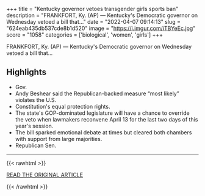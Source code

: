 +++
title = "Kentucky governor vetoes transgender girls sports ban"
description = "FRANKFORT, Ky. (AP) — Kentucky's Democratic governor on Wednesday vetoed a bill that..."
date = "2022-04-07 09:14:13"
slug = "624eab435db537cde8b1d520"
image = "https://i.imgur.com/iTBYeEc.jpg"
score = "1058"
categories = ['biological', 'women', 'girls']
+++

FRANKFORT, Ky. (AP) — Kentucky's Democratic governor on Wednesday vetoed a bill that...

## Highlights

- Gov.
- Andy Beshear said the Republican-backed measure “most likely” violates the U.S.
- Constitution's equal protection rights.
- The state's GOP-dominated legislature will have a chance to override the veto when lawmakers reconvene April 13 for the last two days of this year's session.
- The bill sparked emotional debate at times but cleared both chambers with support from large majorities.
- Republican Sen.

---

{{< rawhtml >}}
  <p class="article-category">
    <a target="_blank" href="https://www.mysanantonio.com/news/article/Kentucky-governor-vetoes-transgender-girls-sports-17062646.php">READ THE ORIGINAL ARTICLE</a>
  </p>
{{< /rawhtml >}}

